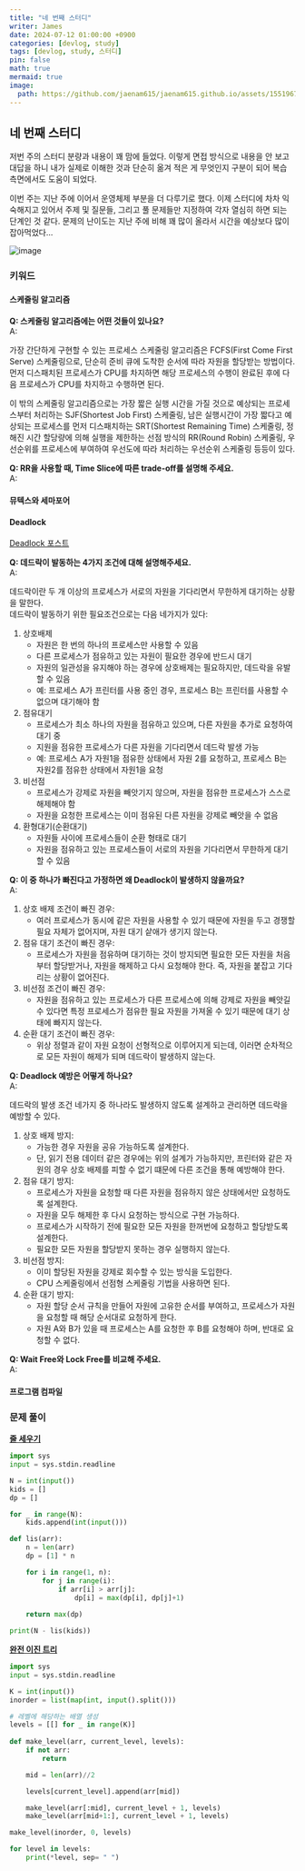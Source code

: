 ```yaml
---
title: "네 번째 스터디"
writer: James
date: 2024-07-12 01:00:00 +0900
categories: [devlog, study]
tags: [devlog, study, 스터디]
pin: false
math: true
mermaid: true
image:
  path: https://github.com/jaenam615/jaenam615.github.io/assets/155196757/65e27245-2b82-4b56-94f6-22ab454f9984
---
```


## 네 번째 스터디  

저번 주의 스터디 분량과 내용이 꽤 맘에 들었다. 이렇게 면접 방식으로 내용을 안 보고 대답을 하니 내가 실제로 이해한 것과 단순히 옮겨 적은 게 무엇인지 구분이 되어 복습 측면에서도 도움이 되었다.  

이번 주는 지난 주에 이어서 운영체제 부분을 더 다루기로 했다. 이제 스터디에 차차 익숙해지고 있어서 주제 및 질문들, 그리고 풀 문제들만 지정하여 각자 열심히 하면 되는 단계인 것 같다. 문제의 난이도는 지난 주에 비해 꽤 많이 올라서 시간을 예상보다 많이 잡아먹었다...   

![image](https://github.com/jaenam615/jaenam615.github.io/assets/155196757/b31ea6ae-aa7a-4a61-a2ee-de7fd23584c6)   

### 키워드

#### 스케줄링 알고리즘  

**Q: 스케줄링 알고리즘에는 어떤 것들이 있나요?**  
A:  

가장 간단하게 구현할 수 있는 프로세스 스케줄링 알고리즘은 FCFS(First Come First Serve) 스케줄링으로, 단순히 준비 큐에 도착한 순서에 따라 자원을 할당받는 방법이다. 먼저 디스패치된 프로세스가 CPU를 차지하면 해당 프로세스의 수행이 완료된 후에 다음 프로세스가 CPU를 차지하고 수행하면 된다.  

이 밖의 스케줄링 알고리즘으로는 가장 짧은 실행 시간을 가질 것으로 예상되는 프로세스부터 처리하는 SJF(Shortest Job First) 스케줄링, 남은 실행시간이 가장 짧다고 예상되는 프로세스를 먼저 디스패치하는 SRT(Shortest Remaining Time) 스케줄링, 정해진 시간 할당량에 의해 실행을 제한하는 선점 방식의 RR(Round Robin) 스케줄링, 우선순위를 프로세스에 부여하여 우선도에 따라 처리하는 우선순위 스케줄링 등등이 있다.  

**Q: RR을 사용할 때, Time Slice에 따른 trade-off를 설명해 주세요.**  
A:

#### 뮤텍스와 세마포어  

#### Deadlock  

[Deadlock 포스트](https://jaenam615.github.io/posts/deadlock/)  

**Q: 데드락이 발동하는 4가지 조건에 대해 설명해주세요.**  
A:  

데드락이란 두 개 이상의 프로세스가 서로의 자원을 기다리면서 무한하게 대기하는 상황을 말한다.  
데드락이 발동하기 위한 필요조건으로는 다음 네가지가 있다:  

1. 상호배제  
   - 자원은 한 번의 하나의 프로세스만 사용할 수 있음  
   - 다른 프로세스가 점유하고 있는 자원이 필요한 경우에 반드시 대기  
   - 자원의 일관성을 유지해야 하는 경우에 상호배제는 필요하지만, 데드락을 유발할 수 있음  
   - 예: 프로세스 A가 프린터를 사용 중인 경우, 프로세스 B는 프린터를 사용할 수 없으며 대기해야 함     
2. 점유대기  
   - 프로세스가 최소 하나의 자원을 점유하고 있으며, 다른 자원을 추가로 요청하여 대기 중  
   - 지원을 점유한 프로세스가 다른 자원을 기다리면서 데드락 발생 가능  
   - 예: 프로세스 A가 자원1을 점유한 상태에서 자원 2를 요청하고, 프로세스 B는 자원2를 점유한 상태에서 자원1을 요청  
3. 비선점  
   - 프로세스가 강제로 자원을 빼앗기지 않으며, 자원을 점유한 프로세스가 스스로 해제해야 함  
   - 자원을 요청한 프로세스는 이미 점유된 다른 자원을 강제로 빼앗을 수 없음  
4. 환형대기(순환대기)  
   - 자원들 사이에 프로세스들이 순환 형태로 대기   
   - 자원을 점유하고 있는 프로세스들이 서로의 자원을 기다리면서 무한하게 대기할 수 있음  

**Q: 이 중 하나가 빠진다고 가정하면 왜 Deadlock이 발생하지 않을까요?**  
A:  

1. 상호 배제 조건이 빠진 경우: 
   - 여러 프로세스가 동시에 같은 자원을 사용할 수 있기 때문에 자원을 두고 경쟁할 필요 자체가 없어지며, 자원 대기 샅애가 생기지 않는다.  
2. 점유 대기 조건이 빠진 경우:  
   - 프로세스가 자원을 점유하며 대기하는 것이 방지되면 필요한 모든 자원을 처음부터 할당받거나, 자원을 해제하고 다시 요청해야 한다. 즉, 자원을 붙잡고 기다리는 상황이 없어진다.  
3. 비선점 조건이 빠진 경우:  
   - 자원을 점유하고 있는 프로세스가 다른 프로세스에 의해 강제로 자원을 빼앗길 수 있다면 특정 프로세스가 점유한 필요 자원을 가져올 수 있기 때문에 대기 상태에 빠지지 않는다.  
4. 순환 대기 조건이 빠진 경우:  
   - 위상 정렬과 같이 자원 요청이 선형적으로 이루어지게 되는데, 이러면 순차적으로 모든 자원이 해제가 되며 데드락이 발생하지 않는다.  

**Q: Deadlock 예방은 어떻게 하나요?**  
A:  

데드락의 발생 조건 네가지 중 하나라도 발생하지 않도록 설계하고 관리하면 데드락을 예방할 수 있다.  

1. 상호 배제 방지:  
   - 가능한 경우 자원을 공유 가능하도록 설계한다.  
   - 단, 읽기 전용 데이터 같은 경우에는 위의 설계가 가능하지만, 프린터와 같은 자원의 경우 상호 배제를 피할 수 없기 떄문에 다른 조건을 통해 예방해야 한다.  
2. 점유 대기 방지: 
   - 프로세스가 자원을 요청할 때 다른 자원을 점유하지 않은 상태에서만 요청하도록 설계한다.  
   - 자원을 모두 해제한 후 다시 요청하는 방식으로 구현 가능하다.  
   - 프로세스가 시작하기 전에 필요한 모든 자원을 한꺼번에 요청하고 할당받도록 설계한다.  
   - 필요한 모든 자원을 할당받지 못하는 경우 실행하지 않는다.  
3. 비선점 방지:  
   - 이미 할당된 자원을 강제로 회수할 수 있는 방식을 도입한다.  
   - CPU 스케줄링에서 선점형 스케줄링 기법을 사용하면 된다.  
4. 순환 대기 방지:  
   - 자원 할당 순서 규칙을 만들어 자원에 고유한 순서를 부여하고, 프로세스가 자원을 요청할 때 해당 순서대로 요청하게 한다.  
   - 자원 A와 B가 있을 때 프로세스는 A를 요청한 후 B를 요청해야 하며, 반대로 요청할 수 없다.  

**Q: Wait Free와 Lock Free를 비교해 주세요.**  
A:  




#### 프로그램 컴파일  

### 문제 풀이  

[**줄 세우기**](https://www.acmicpc.net/problem/2631)
```python
import sys 
input = sys.stdin.readline

N = int(input())
kids = []
dp = []

for _ in range(N):
    kids.append(int(input()))

def lis(arr):
    n = len(arr)
    dp = [1] * n 

    for i in range(1, n):
        for j in range(i):
            if arr[i] > arr[j]:
                dp[i] = max(dp[i], dp[j]+1)
    
    return max(dp)

print(N - lis(kids))
```

[**완전 이진 트리**](https://www.acmicpc.net/problem/9934)
```python
import sys
input = sys.stdin.readline

K = int(input())
inorder = list(map(int, input().split()))

# 레벨에 해당하는 배열 생성
levels = [[] for _ in range(K)]
 
def make_level(arr, current_level, levels):
    if not arr:
        return

    mid = len(arr)//2 

    levels[current_level].append(arr[mid])

    make_level(arr[:mid], current_level + 1, levels)
    make_level(arr[mid+1:], current_level + 1, levels)

make_level(inorder, 0, levels)

for level in levels:
    print(*level, sep= " ")
```